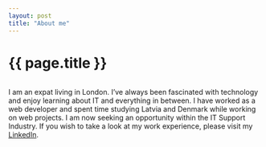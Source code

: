 ```yaml
---
layout: post
title: "About me"
---
```


<h1 class="title is-size-2">{{ page.title }}</h1>

<div class="columns">

  <div class="column">
    <p class="is-size-5">
      I am an expat living in London. I’ve always been fascinated with technology and enjoy learning about IT and everything in between. I have worked as a web developer and spent time studying Latvia and Denmark while working on web projects. I am now seeking an opportunity within the IT Support Industry. If you wish to take a look
      at my work experience, please visit my <a href="https://linkedin.com/in/{{ site.handle }}" target="_blank">LinkedIn</a>.
    </p>
  </div>

</div>
